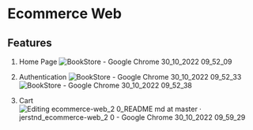 # Ecommerce Web

## Features
1. Home Page
![BookStore - Google Chrome 30_10_2022 09_52_09](https://user-images.githubusercontent.com/74831814/198860437-b24fc6fa-d27f-498d-8121-1c925367ab51.png)

2. Authentication
![BookStore - Google Chrome 30_10_2022 09_52_33](https://user-images.githubusercontent.com/74831814/198860535-961ae56e-1aa1-4237-9d13-470871033e19.png)
![BookStore - Google Chrome 30_10_2022 09_52_38](https://user-images.githubusercontent.com/74831814/198860537-6413d103-7a0c-43e7-b396-6f2f52db2f8d.png)

3. Cart
![Editing ecommerce-web_2 0_README md at master · jerstnd_ecommerce-web_2 0 - Google Chrome 30_10_2022 09_59_29](https://user-images.githubusercontent.com/74831814/198860560-8ec39fea-09b4-4d26-b843-92abbda41a14.png)
